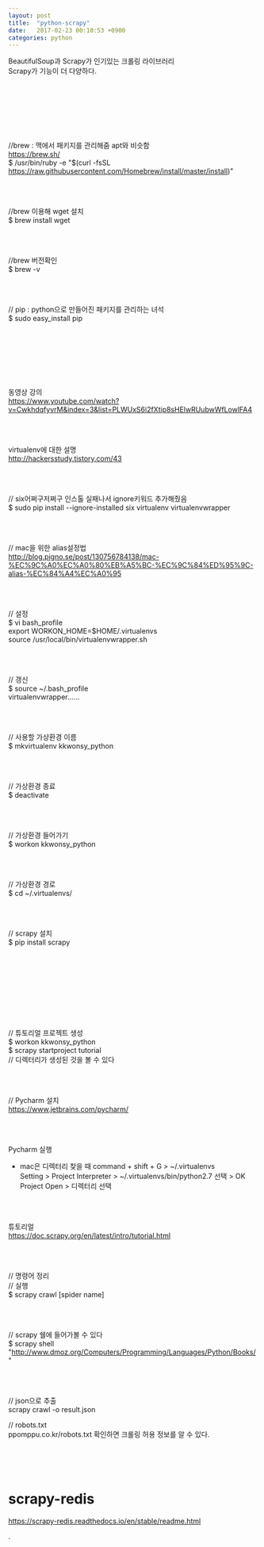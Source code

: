 ```yaml
---
layout: post
title:  "python-scrapy"
date:   2017-02-23 00:10:53 +0900
categories: python
---
```


BeautifulSoup과 Scrapy가 인기있는 크롤링 라이브러리  
Scrapy가 기능이 더 다양하다.  

<br><br>
<br><br>
<br><br>

//brew : 맥에서 패키지를 관리해줌 apt와 비슷함  
https://brew.sh/  
$ /usr/bin/ruby -e "$(curl -fsSL https://raw.githubusercontent.com/Homebrew/install/master/install)"  

<br><br>

//brew 이용해 wget 설치  
$ brew install wget  

<br><br>

//brew 버전확인  
$ brew -v  

<br><br>

// pip : python으로 만들어진 패키지를 관리하는 녀석  
$ sudo easy_install pip  

<br><br>
<br><br>
<br><br>


동영상 강의  
https://www.youtube.com/watch?v=CwkhdqfyvrM&index=3&list=PLWUxS6i2fXtip8sHElwRUubwWfLowlFA4  

<br><br>

virtualenv에 대한 설명  
http://hackersstudy.tistory.com/43  

<br><br>

// six어쩌구저쩌구 인스톨 실패나서 ignore키워드 추가해줬음  
$ sudo pip install --ignore-installed six virtualenv virtualenvwrapper  

<br><br>

// mac을 위한 alias설정법  
http://blog.pigno.se/post/130756784138/mac-%EC%9C%A0%EC%A0%80%EB%A5%BC-%EC%9C%84%ED%95%9C-alias-%EC%84%A4%EC%A0%95  

<br><br>

// 설정  
$ vi bash_profile  
export WORKON_HOME=$HOME/.virtualenvs  
source /usr/local/bin/virtualenvwrapper.sh  

<br><br>

// 갱신  
$ source ~/.bash_profile  
virtualenvwrapper......  

<br><br>

// 사용할 가상환경 이름  
$ mkvirtualenv kkwonsy_python  

<br><br>

// 가상환경 종료  
$ deactivate  

<br><br>

// 가상환경 들어가기  
$ workon kkwonsy_python  

<br><br>

// 가상환경 경로  
$ cd ~/.virtualenvs/  

<br><br>

// scrapy 설치  
$ pip install scrapy  

<br><br>
<br><br>
<br><br>
<br><br>

// 튜토리얼 프로젝트 생성  
$ workon kkwonsy_python  
$ scrapy startproject tutorial  
// 디렉터리가 생성된 것을 볼 수 있다  

<br><br>

// Pycharm 설치  
https://www.jetbrains.com/pycharm/  

<br><br>

Pycharm 실행  
* mac은 디렉터리 찾을 때 command + shift + G > ~/.virtualenvs  
Setting > Project Interpreter > ~/.virtualenvs/bin/python2.7 선택 > OK  
Project Open > 디렉터리 선택

<br><br>

튜토리얼   
https://doc.scrapy.org/en/latest/intro/tutorial.html  

<br><br>

// 명령어 정리  
// 실행  
$ scrapy crawl [spider name]  

<br><br>

// scrapy 쉘에 들어가볼 수 있다  
$ scrapy shell "http://www.dmoz.org/Computers/Programming/Languages/Python/Books/"  

<br><br>

// json으로 추출  
scrapy crawl -o result.json  


// robots.txt  
ppomppu.co.kr/robots.txt 확인하면 크롤링 허용 정보를 알 수 있다.  



<br><br><br>

# scrapy-redis  
https://scrapy-redis.readthedocs.io/en/stable/readme.html  





























.
